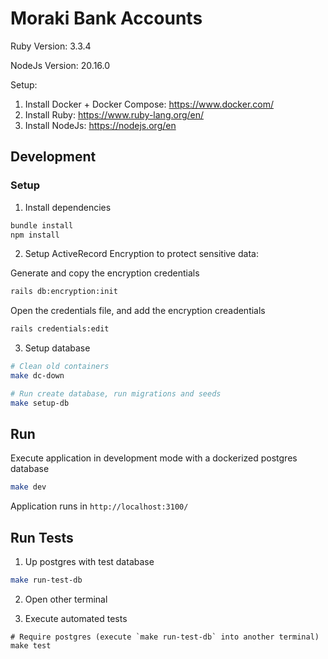# Moraki Bank Accounts


Ruby Version: 3.3.4

NodeJs Version: 20.16.0

Setup:

1. Install Docker + Docker Compose: https://www.docker.com/
2. Install Ruby: https://www.ruby-lang.org/en/
3. Install NodeJs: https://nodejs.org/en


## Development

### Setup

1. Install dependencies

```bash
bundle install
npm install
```

2. Setup ActiveRecord Encryption to protect sensitive data:

Generate and copy the encryption credentials
```bash
rails db:encryption:init
```

Open the credentials file, and add the encryption creadentials
```bash
rails credentials:edit
```

3. Setup database

```bash
# Clean old containers
make dc-down

# Run create database, run migrations and seeds
make setup-db
```

## Run

Execute application in development mode with a dockerized postgres database

```bash
make dev
```

Application runs in `http://localhost:3100/`


## Run Tests

1. Up postgres with test database

```bash
make run-test-db
```

2. Open other terminal

3. Execute automated tests
```
# Require postgres (execute `make run-test-db` into another terminal)
make test
```


